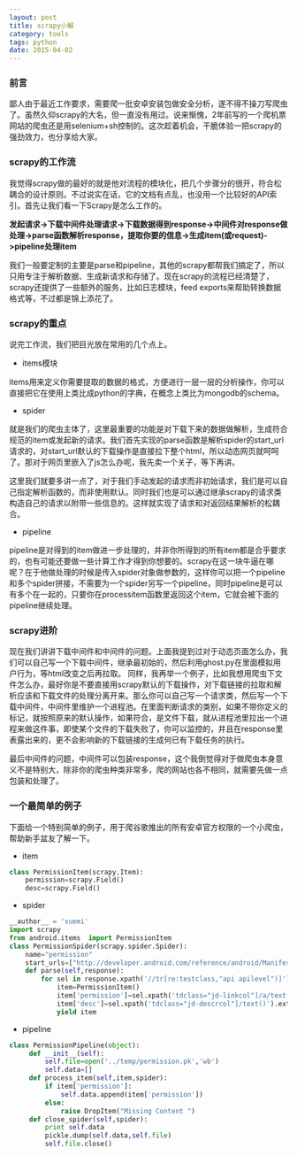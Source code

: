 ```yaml
---
layout: post
title: scrapy小解
category: tools
tags: python
date: 2015-04-02
---
```


### 前言

鄙人由于最近工作要求，需要爬一批安卓安装包做安全分析，遂不得不操刀写爬虫了。虽然久仰scrapy的大名，但一直没有用过。说来惭愧，2年前写的一个爬机票网站的爬虫还是用selenium+sh控制的。这次趁着机会，干脆体验一把scrapy的强劲效力，也分享给大家。

### scrapy的工作流

我觉得scrapy做的最好的就是他对流程的模块化，把几个步骤分的很开，符合松耦合的设计原则。不过说实在话，它的文档有点乱，也没用一个比较好的API索引。首先让我们看一下Scrapy是怎么工作的。

**发起请求->下载中间件处理请求->下载数据得到response->中间件对response做处理->parse函数解析response，提取你要的信息->生成item(或request)->pipeline处理item**

我们一般要定制的主要是parse和pipeline，其他的scrapy都帮我们搞定了，所以只用专注于解析数据、生成新请求和存储了。现在scrapy的流程已经清楚了，scrapy还提供了一些额外的服务，比如日志模块，feed exports来帮助转换数据格式等，不过都是锦上添花了。

### scrapy的重点

说完工作流，我们把目光放在常用的几个点上。

- items模块

items用来定义你需要提取的数据的格式，方便进行一层一层的分析操作，你可以直接把它在使用上类比成python的字典，在概念上类比为mongodb的schema。

- spider

就是我们的爬虫主体了，这里最重要的功能是对下载下来的数据做解析，生成符合规范的item或发起新的请求。我们首先实现的parse函数是解析spider的start_url请求的，对start_url默认的下载操作是直接拉下整个html，所以动态网页就呵呵了。那对于网页里嵌入了js怎么办呢，我先卖一个关子，等下再讲。

这里我们就要多讲一点了，对于我们手动发起的请求而非初始请求，我们是可以自己指定解析函数的，而非使用默认。同时我们也是可以通过继承scrapy的请求类构造自己的请求以附带一些信息的。这样就实现了请求和对返回结果解析的松耦合。

- pipeline

pipeline是对得到的item做进一步处理的，并非你所得到的所有item都是合乎要求的，也有可能还要做一些计算工作才得到你想要的。scrapy在这一块牛逼在哪呢？在于他做处理的时候是传入spider对象做参数的，这样你可以把一个pipeline和多个spider拼接，不需要为一个spider另写一个pipeline，同时pipeline是可以有多个在一起的，只要你在processitem函数里返回这个item，它就会被下面的pipeline继续处理。

### scrapy进阶

现在我们讲讲下载中间件和中间件的问题。上面我提到过对于动态页面怎么办，我们可以自己写一个下载中间件，继承最初始的，然后利用ghost.py在里面模拟用户行为，等html改变之后再拉取。 同样，我再举一个例子，比如我想用爬虫下文件怎么办，最好你是不要直接用scrapy默认的下载操作，对下载链接的拉取和解析应该和下载文件的处理分离开来。那么你可以自己写一个请求类，然后写一个下载中间件，中间件里维护一个进程池。在里面判断请求的类别，如果不带你定义的标记，就按照原来的默认操作，如果符合，是文件下载，就从进程池里拉出一个进程来做这件事，即使某个文件的下载失败了，你可以监控的，并且在response里表露出来的，更不会影响新的下载链接的生成何已有下载任务的执行。

最后中间件的问题，中间件可以包装response，这个我倒觉得对于做爬虫本身意义不是特别大，除非你的爬虫种类非常多，爬的网站也各不相同，就需要先做一点包装和处理了。

### 一个最简单的例子

下面给一个特别简单的例子，用于爬谷歌推出的所有安卓官方权限的一个小爬虫，帮助新手盆友了解一下。

- item

~~~python
class PermissionItem(scrapy.Item):
    permission=scrapy.Field()
    desc=scrapy.Field()
~~~

- spider

~~~python
__author__ = 'suemi'
import scrapy
from android.items  import PermissionItem
class PermissionSpider(scrapy.spider.Spider):
    name="permission"
    start_urls=["http://developer.android.com/reference/android/Manifest.permission.html"]
    def parse(self,response):
        for sel in response.xpath('//tr[re:testclass,"api apilevel")]'):
            item=PermissionItem()
            item['permission']=sel.xpath('tdclass="jd-linkcol"]/a/text()').extract()[0]
            item['desc']=sel.xpath('tdclass="jd-descrcol"]/text()').extract()
            yield item

~~~

- pipeline

~~~python
class PermissionPipeline(object):
     def __init__(self):
         self.file=open('../temp/permission.pk','wb')
         self.data=[]
     def process_item(self,item,spider):
         if item['permission']:
             self.data.append(item['permission'])
         else:
             raise DropItem("Missing Content ")
     def close_spider(self,spider):
         print self.data
         pickle.dump(self.data,self.file)
         self.file.close()
~~~
